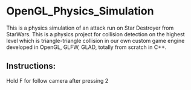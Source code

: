 # OpenGL_Physics_Simulation
This is a physics simulation of an attack run on Star Destroyer from StarWars. This is a physics project for collision detection on the highest level which is triangle-triangle collision in our own custom game engine developed in OpenGL, GLFW, GLAD, totally from scratch in C++.

## Instructions: 
Hold F for follow camera after pressing 2
